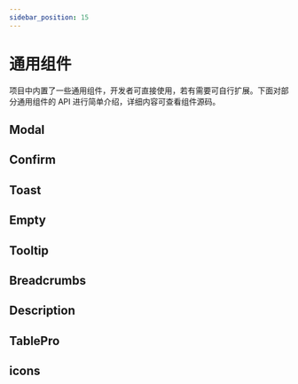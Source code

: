 ```yaml
---
sidebar_position: 15
---
```


# 通用组件

项目中内置了一些通用组件，开发者可直接使用，若有需要可自行扩展。下面对部分通用组件的 API 进行简单介绍，详细内容可查看组件源码。

## Modal

## Confirm

## Toast

## Empty

## Tooltip

## Breadcrumbs

## Description

## TablePro

## icons
